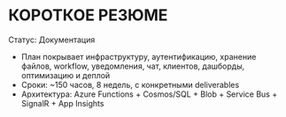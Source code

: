 # КОРОТКОЕ РЕЗЮМЕ

Статус: Документация

- План покрывает инфраструктуру, аутентификацию, хранение файлов, workflow, уведомления, чат, клиентов, дашборды, оптимизацию и деплой
- Сроки: ~150 часов, 8 недель, с конкретными deliverables
- Архитектура: Azure Functions + Cosmos/SQL + Blob + Service Bus + SignalR + App Insights


